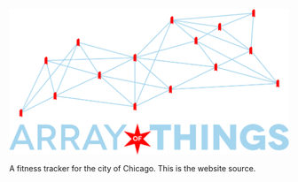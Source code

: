 <img src="images/ArrayofThingsLogo.png">

A fitness tracker for the city of Chicago.
This is the website source.
